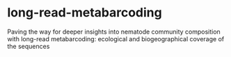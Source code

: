 # long-read-metabarcoding
Paving the way for deeper insights into nematode community composition with long-read metabarcoding: ecological and biogeographical coverage of the sequences
